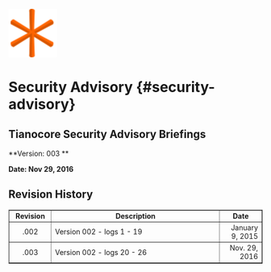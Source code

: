 ![](favicon-96x96.png)
# Security Advisory {#security-advisory}


## Tianocore Security Advisory Briefings

**Version: 003 **

**Date: Nov 29, 2016**



Revision History
----------------

<table border=1>
<tr>
<td align="center" width="15%"><b>Revision</b></td>
<td align="center"width="60%"><b>Description</b></td>
<td align="center" width="15%"><b>Date</b></td>
</tr>
<tr>
<td align="center">.002</td>
<td align="left">Version 002 - logs 1 - 19 </td>
<td align="right">January 9, 2015</td>
</tr>
<tr>
<td align="center">.003</td>
<td align="left">Version 002 - logs 20 - 26 </td>
<td align="right">Nov. 29, 2016</td>
</tr>
</table>
